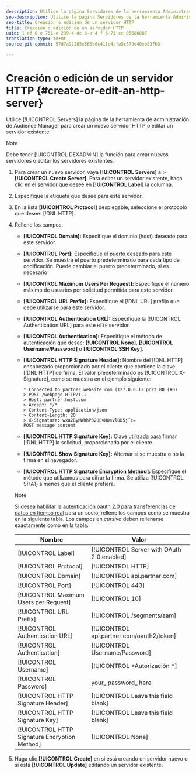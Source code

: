 ```yaml
---
description: Utilice la página Servidores de la herramienta Administración de Audience Manager para crear un nuevo servidor HTTP o editar un servidor existente.
seo-description: Utilice la página Servidores de la herramienta Administración de Audience Manager para crear un nuevo servidor HTTP o editar un servidor existente.
seo-title: Creación o edición de un servidor HTTP
title: Creación o edición de un servidor HTTP
uuid: 1 ef 0 e 751-e 239-4 dc 6-a 4 f 6-73 cc 05686807
translation-type: tm+mt
source-git-commit: 57d7a92265e565b6c411e4cfa5c579e40eb837b3

---
```



# Creación o edición de un servidor HTTP {#create-or-edit-an-http-server}

Utilice [!UICONTROL Servers] la página de la herramienta de administración de Audience Manager para crear un nuevo servidor HTTP o editar un servidor existente.

>[!NOTE]
>
>Debe tener [!UICONTROL DEXADMIN] la función para crear nuevos servidores o editar los servidores existentes.

1. Para crear un nuevo servidor, vaya **[!UICONTROL Servers]** a &gt; **[!UICONTROL Create Server]**. Para editar un servidor existente, haga clic en el servidor que desee en **[!UICONTROL Label]** la columna.
1. Especifique la etiqueta que desee para este servidor.
1. En la lista **[!UICONTROL Protocol]** desplegable, seleccione el protocolo que desee: [!DNL HTTP].
1. Rellene los campos:

   * **[!UICONTROL Domain]:** Especifique el dominio (host) deseado para este servidor.
   * **[!UICONTROL Port]:** Especifique el puerto deseado para este servidor. Se muestra el puerto predeterminado para cada tipo de codificación. Puede cambiar el puerto predeterminado, si es necesario
   * **[!UICONTROL Maximum Users Per Request]:** Especifique el número máximo de usuarios por solicitud permitida para este servidor.
   * **[!UICONTROL URL Prefix]:** Especifique el [!DNL URL] prefijo que debe utilizarse para este servidor.
   * **[!UICONTROL Authentication URL]:** Especifique la [!UICONTROL Authentication URL] para este `HTTP` servidor.
   * **[!UICONTROL Authentication]:** Especifique el método de autenticación que desee: **[!UICONTROL None]**, **[!UICONTROL Username/Password]** o **[!UICONTROL SSH Key]**.
   * **[!UICONTROL HTTP Signature Header]:** Nombre del [!DNL HTTP] encabezado proporcionado por el cliente que contiene la clave [!DNL HTTP] de firma. El valor predeterminado es [!UICONTROL X-Signature], como se muestra en el ejemplo siguiente:

      ```
      * Connected to partner.website.com (127.0.0.1) port 80 (#0)
      > POST /webpage HTTP/1.1
      > Host: partner.host.com
      > Accept: */*
      > Content-Type: application/json
      > Content-Length: 20
      > X-Signature: wxa2ByMWhhP328EvHQsVlOD5jTc=
      POST message content
      ```

   * **[!UICONTROL HTTP Signature Key]:** Clave utilizada para firmar [!DNL HTTP] la solicitud, proporcionada por el cliente.
   * **[!UICONTROL Show Signature Key]:** Alternar si se muestra o no la firma en el navegador.
   * **[!UICONTROL HTTP Signature Encryption Method]:** Especifique el método que utilizamos para cifrar la firma. Se utiliza [!UICONTROL SHA1] a menos que el cliente prefiera.
   >[!NOTE]
   >
   >Si desea habilitar [la autenticación oauth 2.0 para transferencias de datos en tiempo real](https://docs.adobe.com/help/en/audience-manager/user-guide/implemenation-integration-guides/receiving-audience-data/real-time-outbound-transfers/oauth-in-outbound-transfers.html) para un socio, rellene los campos como se muestra en la siguiente tabla. Los campos en *cursiva* deben rellenarse exactamente como en la tabla.

   | Nombre  | Valor |
   |---|---|
   | [!UICONTROL Label] | [!UICONTROL Server with OAuth 2.0 enabled] |
   | [!UICONTROL Protocol] | [!UICONTROL HTTP] |
   | [!UICONTROL Domain] | [!UICONTROL api.partner.com] |
   | [!UICONTROL Port] | [!UICONTROL 443] |
   | [!UICONTROL Maximum Users per Request] | [!UICONTROL 10] |
   | [!UICONTROL URL Prefix] | [!UICONTROL /segments/aam] |
   | [!UICONTROL Authentication URL] | [!UICONTROL api.partner.com/oauth2/token] |
   | [!UICONTROL Authentication] | [!UICONTROL Username/Password] |
   | [!UICONTROL Username] | [!UICONTROL *Autorización *] |
   | [!UICONTROL Password] | your_ password_ here |
   | [!UICONTROL HTTP Signature Header] | [!UICONTROL Leave this field blank] |
   | [!UICONTROL HTTP Signature Key] | [!UICONTROL Leave this field blank] |
   | [!UICONTROL HTTP Signature Encryption Method] | [!UICONTROL None] |

1. Haga clic **[!UICONTROL Create]** en si está creando un servidor nuevo o si está **[!UICONTROL Update]** editando un servidor existente.